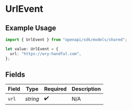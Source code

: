 # UrlEvent

## Example Usage

```typescript
import { UrlEvent } from "openapi/sdk/models/shared";

let value: UrlEvent = {
  url: "https://wry-handful.com",
};
```

## Fields

| Field              | Type               | Required           | Description        |
| ------------------ | ------------------ | ------------------ | ------------------ |
| `url`              | *string*           | :heavy_check_mark: | N/A                |